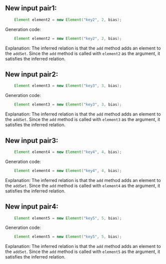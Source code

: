 ## New input pair1:
```java
    Element element2 = new Element("key2", 2, bias);
```
Generation code:
```java
    Element element2 = new Element("key2", 2, bias);
```
Explanation: The inferred relation is that the `add` method adds an element to the `addSet`. Since the `add` method is called with `element2` as the argument, it satisfies the inferred relation.

## New input pair2:
```java
    Element element3 = new Element("key3", 3, bias);
```
Generation code:
```java
    Element element3 = new Element("key3", 3, bias);
```
Explanation: The inferred relation is that the `add` method adds an element to the `addSet`. Since the `add` method is called with `element3` as the argument, it satisfies the inferred relation.

## New input pair3:
```java
    Element element4 = new Element("key4", 4, bias);
```
Generation code:
```java
    Element element4 = new Element("key4", 4, bias);
```
Explanation: The inferred relation is that the `add` method adds an element to the `addSet`. Since the `add` method is called with `element4` as the argument, it satisfies the inferred relation.

## New input pair4:
```java
    Element element5 = new Element("key5", 5, bias);
```
Generation code:
```java
    Element element5 = new Element("key5", 5, bias);
```
Explanation: The inferred relation is that the `add` method adds an element to the `addSet`. Since the `add` method is called with `element5` as the argument, it satisfies the inferred relation.
